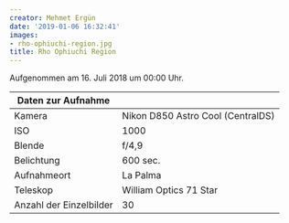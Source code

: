 ```yaml
---
creator: Mehmet Ergün
date: '2019-01-06 16:32:41'
images:
- rho-ophiuchi-region.jpg
title: Rho Ophiuchi Region
---
```

Aufgenommen am 16. Juli 2018 um 00:00 Uhr.

| Daten zur Aufnahme | |
| - | - |
| Kamera | Nikon D850 Astro Cool (CentralDS) |
| ISO | 1000 |
| Blende | f/4,9 |
| Belichtung | 600 sec. |
| Aufnahmeort | La Palma |
| Teleskop | William Optics 71 Star |
| Anzahl der Einzelbilder | 30 |
